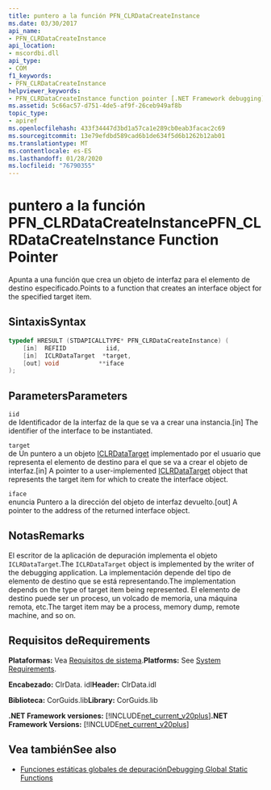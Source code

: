 ```yaml
---
title: puntero a la función PFN_CLRDataCreateInstance
ms.date: 03/30/2017
api_name:
- PFN_CLRDataCreateInstance
api_location:
- mscordbi.dll
api_type:
- COM
f1_keywords:
- PFN_CLRDataCreateInstance
helpviewer_keywords:
- PFN_CLRDataCreateInstance function pointer [.NET Framework debugging]
ms.assetid: 5c66ac57-d751-4de5-af9f-26ceb949af8b
topic_type:
- apiref
ms.openlocfilehash: 433f34447d3bd1a57ca1e289cb0eab3facac2c69
ms.sourcegitcommit: 13e79efdbd589cad6b1de634f5d6b1262b12ab01
ms.translationtype: MT
ms.contentlocale: es-ES
ms.lasthandoff: 01/28/2020
ms.locfileid: "76790355"
---
```

# <a name="pfn_clrdatacreateinstance-function-pointer"></a><span data-ttu-id="f67da-102">puntero a la función PFN_CLRDataCreateInstance</span><span class="sxs-lookup"><span data-stu-id="f67da-102">PFN_CLRDataCreateInstance Function Pointer</span></span>
<span data-ttu-id="f67da-103">Apunta a una función que crea un objeto de interfaz para el elemento de destino especificado.</span><span class="sxs-lookup"><span data-stu-id="f67da-103">Points to a function that creates an interface object for the specified target item.</span></span>  
  
## <a name="syntax"></a><span data-ttu-id="f67da-104">Sintaxis</span><span class="sxs-lookup"><span data-stu-id="f67da-104">Syntax</span></span>  
  
```cpp  
typedef HRESULT (STDAPICALLTYPE* PFN_CLRDataCreateInstance) (  
    [in]  REFIID           iid,  
    [in]  ICLRDataTarget  *target,  
    [out] void           **iface  
);  
```  
  
## <a name="parameters"></a><span data-ttu-id="f67da-105">Parameters</span><span class="sxs-lookup"><span data-stu-id="f67da-105">Parameters</span></span>  
 `iid`  
 <span data-ttu-id="f67da-106">de Identificador de la interfaz de la que se va a crear una instancia.</span><span class="sxs-lookup"><span data-stu-id="f67da-106">[in] The identifier of the interface to be instantiated.</span></span>  
  
 `target`  
 <span data-ttu-id="f67da-107">de Un puntero a un objeto [ICLRDataTarget](iclrdatatarget-interface.md) implementado por el usuario que representa el elemento de destino para el que se va a crear el objeto de interfaz.</span><span class="sxs-lookup"><span data-stu-id="f67da-107">[in] A pointer to a user-implemented [ICLRDataTarget](iclrdatatarget-interface.md) object that represents the target item for which to create the interface object.</span></span>  
  
 `iface`  
 <span data-ttu-id="f67da-108">enuncia Puntero a la dirección del objeto de interfaz devuelto.</span><span class="sxs-lookup"><span data-stu-id="f67da-108">[out] A pointer to the address of the returned interface object.</span></span>  
  
## <a name="remarks"></a><span data-ttu-id="f67da-109">Notas</span><span class="sxs-lookup"><span data-stu-id="f67da-109">Remarks</span></span>  
 <span data-ttu-id="f67da-110">El escritor de la aplicación de depuración implementa el objeto `ICLRDataTarget`.</span><span class="sxs-lookup"><span data-stu-id="f67da-110">The `ICLRDataTarget` object is implemented by the writer of the debugging application.</span></span> <span data-ttu-id="f67da-111">La implementación depende del tipo de elemento de destino que se está representando.</span><span class="sxs-lookup"><span data-stu-id="f67da-111">The implementation depends on the type of target item being represented.</span></span> <span data-ttu-id="f67da-112">El elemento de destino puede ser un proceso, un volcado de memoria, una máquina remota, etc.</span><span class="sxs-lookup"><span data-stu-id="f67da-112">The target item may be a process, memory dump, remote machine, and so on.</span></span>  
  
## <a name="requirements"></a><span data-ttu-id="f67da-113">Requisitos de</span><span class="sxs-lookup"><span data-stu-id="f67da-113">Requirements</span></span>  
 <span data-ttu-id="f67da-114">**Plataformas:** Vea [Requisitos de sistema](../../../../docs/framework/get-started/system-requirements.md).</span><span class="sxs-lookup"><span data-stu-id="f67da-114">**Platforms:** See [System Requirements](../../../../docs/framework/get-started/system-requirements.md).</span></span>  
  
 <span data-ttu-id="f67da-115">**Encabezado:** ClrData. idl</span><span class="sxs-lookup"><span data-stu-id="f67da-115">**Header:** ClrData.idl</span></span>  
  
 <span data-ttu-id="f67da-116">**Biblioteca:** CorGuids.lib</span><span class="sxs-lookup"><span data-stu-id="f67da-116">**Library:** CorGuids.lib</span></span>  
  
 <span data-ttu-id="f67da-117">**.NET Framework versiones:** [!INCLUDE[net_current_v20plus](../../../../includes/net-current-v20plus-md.md)]</span><span class="sxs-lookup"><span data-stu-id="f67da-117">**.NET Framework Versions:** [!INCLUDE[net_current_v20plus](../../../../includes/net-current-v20plus-md.md)]</span></span>  
  
## <a name="see-also"></a><span data-ttu-id="f67da-118">Vea también</span><span class="sxs-lookup"><span data-stu-id="f67da-118">See also</span></span>

- [<span data-ttu-id="f67da-119">Funciones estáticas globales de depuración</span><span class="sxs-lookup"><span data-stu-id="f67da-119">Debugging Global Static Functions</span></span>](debugging-global-static-functions.md)
